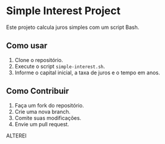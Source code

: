 # Simple Interest Project

Este projeto calcula juros simples com um script Bash.

## Como usar
1. Clone o repositório.
2. Execute o script `simple-interest.sh`.
3. Informe o capital inicial, a taxa de juros e o tempo em anos.

## Como Contribuir
1. Faça um fork do repositório.
2. Crie uma nova branch.
3. Comite suas modificações.
4. Envie um pull request.


ALTEREI
